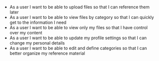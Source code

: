 - As a user I want to be able to upload files so that I can reference them later
- As a user I want to be able to view files by category so that I can quickly get to the information I need
- As a user I want to be able to view only my files so that I have control over my content
- As a user I want to be able to update my profile settings so that I can change my personal details
- As a user I want to be able to edit and define categories so that I can better organize my reference material
